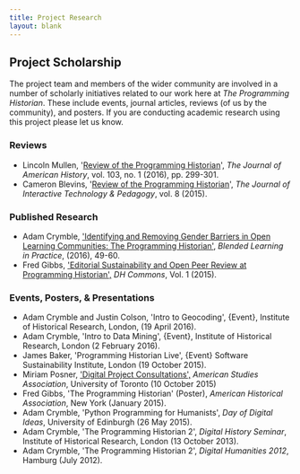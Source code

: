 ```yaml
---
title: Project Research
layout: blank
---
```


## Project Scholarship

The project team and members of the wider community are involved in a number of scholarly initiatives related to our work here at _The Programming Historian_. These include events, journal articles, reviews (of us by the community), and posters. If you are conducting academic research using this project please let us know.

### Reviews

* Lincoln Mullen, '[Review of the Programming Historian](http://jah.oxfordjournals.org/content/103/1/299.2.full)', _The Journal of American History_, vol. 103, no. 1 (2016), pp. 299-301.
* Cameron Blevins, '[Review of the Programming Historian](http://jitp.commons.gc.cuny.edu/review-of-the-programming-historian/)', _The Journal of Interactive Technology & Pedagogy_, vol. 8 (2015).

### Published Research

* Adam Crymble, ['Identifying and Removing Gender Barriers in Open Learning Communities: The Programming Historian'](http://researchprofiles.herts.ac.uk/portal/files/10476604/Blip_2016_Autumn_2016_Final_Autumn_2016.pdf), _Blended Learning in Practice_, (2016), 49-60.
* Fred Gibbs, ['Editorial Sustainability and Open Peer Review at Programming Historian',](http://dhcommons.org/journal/issue-1/editorial-sustainability-and-open-peer-review-programming-historian) _DH Commons_, Vol. 1 (2015).

### Events, Posters, & Presentations

* Adam Crymble and Justin Colson, 'Intro to Geocoding', {Event}, Institute of Historical Research, London, (19 April 2016).
* Adam Crymble, 'Intro to Data Mining', {Event}, Institute of Historical Research, London (2 February 2016).
* James Baker, 'Programming Historian Live', {Event} Software Sustainability Institute, London (19 October 2015).
* Miriam Posner, ['Digital Project Consultations',](https://dhatasa2015.wordpress.com/) _American Studies Association_, University of Toronto (10 October 2015)
* Fred Gibbs, 'The Programming Historian' (Poster), _American Historical Association_, New York (January 2015).
* Adam Crymble, 'Python Programming for Humanists', _Day of Digital Ideas_, University of Edinburgh (26 May 2015).
* Adam Crymble, 'The Programming Historian 2', _Digital History Seminar_, Institute of Historical Research, London (13 October 2013).
* Adam Crymble, 'The Programming Historian 2', _Digital Humanities 2012_, Hamburg (July 2012).
